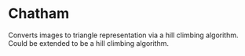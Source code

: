 # Chatham
Converts images to triangle representation via a hill climbing algorithm. Could be extended to be a hill climbing algorithm.
